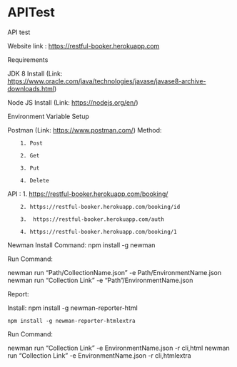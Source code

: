 # APITest

API test

Website link : https://restful-booker.herokuapp.com

Requirements

JDK 8 Install (Link: https://www.oracle.com/java/technologies/javase/javase8-archive-downloads.html)


Node JS Install (Link: https://nodejs.org/en/)


Environment Variable Setup

Postman (Link: https://www.postman.com/)
Method:

        1. Post

        2. Get
        
        3. Put

        4. Delete


API :
        1. https://restful-booker.herokuapp.com/booking/

        2. https://restful-booker.herokuapp.com/booking/id

        3.  https://restful-booker.herokuapp.com/auth

        4. https://restful-booker.herokuapp.com/booking/1
Newman 
Install Command: npm install -g newman


Run Command: 


newman run “Path/CollectionName.json” -e Path/EnvironmentName.json
newman run “Collection Link” -e “Path”/EnvironmentName.json

Report:


Install: npm install -g newman-reporter-html

	npm install -g newman-reporter-htmlextra
Run Command: 


newman run “Collection Link” -e EnvironmentName.json -r cli,html
newman run “Collection Link” -e EnvironmentName.json -r cli,htmlextra




